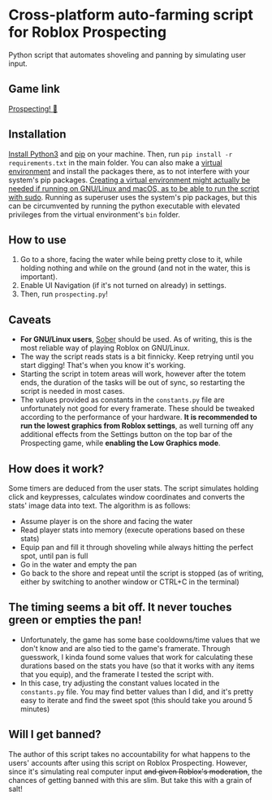 # Cross-platform auto-farming script for Roblox Prospecting
Python script that automates shoveling and panning by simulating user input.
## Game link
[Prospecting! 💎](https://www.roblox.com/games/129827112113663/Prospecting)
## Installation
[Install Python3](https://www.python.org/downloads/) and [pip](https://packaging.python.org/en/latest/tutorials/installing-packages/#ensure-you-can-run-pip-from-the-command-line) on your machine. Then, run `pip install -r requirements.txt` in the main folder. You can also make a [virtual environment](https://docs.python.org/3/library/venv.html) and install the packages there, as to not interfere with your system's pip packages. [Creating a virtual environment might actually be needed if running on GNU/Linux and macOS, as to be able to run the script with sudo](https://pynput.readthedocs.io/en/latest/limitations.html). Running as superuser uses the system's pip packages, but this can be circumvented by running the python executable with elevated privileges from the virtual environment's `bin` folder.
## How to use
1. Go to a shore, facing the water while being pretty close to it, while holding nothing and while on the ground (and not in the water, this is important).
2. Enable UI Navigation (if it's not turned on already) in settings.
3. Then, run `prospecting.py`!
## Caveats
- **For GNU/Linux users**, [Sober](https://sober.vinegarhq.org/) should be used. As of writing, this is the most reliable way of playing Roblox on GNU/Linux.
- The way the script reads stats is a bit finnicky. Keep retrying until you start digging! That's when you know it's working.
- Starting the script in totem areas will work, however after the totem ends, the duration of the tasks will be out of sync, so restarting the script is needed in most cases.
- The values provided as constants in the `constants.py` file are unfortunately not good for every framerate. These should be tweaked according to the performance of your hardware. **It is recommended to run the lowest graphics from Roblox settings**, as well turning off any additional effects from the Settings button on the top bar of the Prospecting game, while **enabling the Low Graphics mode**.
## How does it work?
Some timers are deduced from the user stats. The script simulates holding click and keypresses, calculates window coordinates and converts the stats' image data into text. The algorithm is as follows:
- Assume player is on the shore and facing the water
- Read player stats into memory (execute operations based on these stats)
- Equip pan and fill it through shoveling while always hitting the perfect spot, until pan is full
- Go in the water and empty the pan
- Go back to the shore and repeat until the script is stopped (as of writing, either by switching to another window or CTRL+C in the terminal)
## The timing seems a bit off. It never touches green or empties the pan!
- Unfortunately, the game has some base cooldowns/time values that we don't know and are also tied to the game's framerate. Through guesswork, I kinda found some values that work for calculating these durations based on the stats you have (so that it works with any items that you equip), and the framerate I tested the script with.
- In this case, try adjusting the constant values located in the `constants.py` file. You may find better values than I did, and it's pretty easy to iterate and find the sweet spot (this should take you around 5 minutes)
## Will I get banned?
The author of this script takes no accountability for what happens to the users' accounts after using this script on Roblox Prospecting. However, since it's simulating real computer input ~~and given Roblox's moderation~~, the chances of getting banned with this are slim. But take this with a grain of salt!
